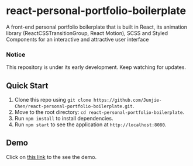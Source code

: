 # react-personal-portfolio-boilerplate

A front-end personal portfolio boilerplate that is built in React, its animation library (ReactCSSTransitionGroup, React Motion), SCSS and Styled Components for an interactive and attractive user interface

### Notice

This repository is under its early development. Keep watching for updates.

## Quick Start

1. Clone this repo using `git clone https://github.com/Junjie-Chen/react-personal-portfolio-boilerplate.git`.
2. Move to the root directory: `cd react-personal-portfolio-boilerplate`.
3. Run `npm install` to install dependencies.
4. Run `npm start` to see the application at `http://localhost:8080`.

## Demo

Click on [this link](https://personal-portfolio-boilerplate.herokuapp.com/) to the see the demo.
